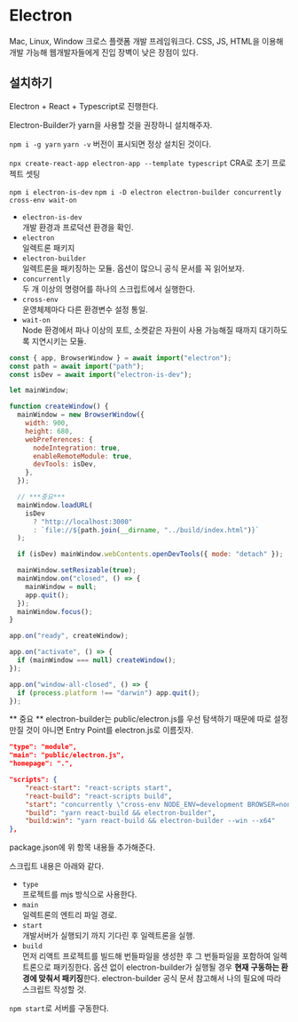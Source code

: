 # Electron

Mac, Linux, Window 크로스 플랫폼 개발 프레임워크다.
CSS, JS, HTML을 이용해 개발 가능해 웹개발자들에게 진입 장벽이 낮은 장점이 있다.


## 설치하기

Electron + React + Typescript로 진행한다.

Electron-Builder가 yarn을 사용할 것을 권장하니 설치해주자.

`npm i -g yarn`
`yarn -v`
버전이 표시되면 정상 설치된 것이다.

`npx create-react-app electron-app --template typescript`
CRA로 초기 프로젝트 셋팅

`npm i electron-is-dev`
`npm i -D electron electron-builder concurrently cross-env wait-on`

- `electron-is-dev`  
    개발 환경과 프로덕션 환경을 확인.
- `electron`  
    일렉트론 패키지
- `electron-builder`  
    일렉트론을 패키징하는 모듈. 옵션이 많으니 공식 문서를 꼭 읽어보자.
- `concurrently`  
    두 개 이상의 명령어를 하나의 스크립트에서 실행한다.
- `cross-env`  
    운영체제마다 다른 환경변수 설정 통일.
- `wait-on`  
    Node 환경에서 파나 이상의 포트, 소켓같은 자원이 사용 가능해질 때까지 대기하도록 지연시키는 모듈.

```js
const { app, BrowserWindow } = await import("electron");
const path = await import("path");
const isDev = await import("electron-is-dev");

let mainWindow;

function createWindow() {
  mainWindow = new BrowserWindow({
    width: 900,
    height: 680,
    webPreferences: {
      nodeIntegration: true,
      enableRemoteModule: true,
      devTools: isDev,
    },
  });

  // ***중요***
  mainWindow.loadURL(
    isDev
      ? "http://localhost:3000"
      : `file://${path.join(__dirname, "../build/index.html")}`
  );

  if (isDev) mainWindow.webContents.openDevTools({ mode: "detach" });

  mainWindow.setResizable(true);
  mainWindow.on("closed", () => {
    mainWindow = null;
    app.quit();
  });
  mainWindow.focus();
}

app.on("ready", createWindow);

app.on("activate", () => {
  if (mainWindow === null) createWindow();
});

app.on("window-all-closed", () => {
  if (process.platform !== "darwin") app.quit();
});
```

** 중요 **
electron-builder는 public/electron.js를 우선 탐색하기 때문에 따로 설정 만질 것이 아니면 Entry Point를 electron.js로 이름짓자.

```json
"type": "module",
"main": "public/electron.js",
"homepage": ".",

"scripts": {
    "react-start": "react-scripts start",
    "react-build": "react-scripts build",
    "start": "concurrently \"cross-env NODE_ENV=development BROWSER=none yarn react-start\" \"wait-on http://localhost:3000 && electron .\"",
    "build": "yarn react-build && electron-builder",
    "build:win": "yarn react-build && electron-builder --win --x64"
},
```

	
package.json에 위 항목 내용들 추가해준다.

스크립트 내용은 아래와 같다.

- `type`  
    프로젝트를 mjs 방식으로 사용한다.
- `main`  
    일렉트론의 엔트리 파일 경로.
- `start`  
    개발서버가 실행되기 까지 기다린 후 일렉트론을 실행.
- `build`  
    먼저 리액트 프로젝트를 빌드해 번들파일을 생성한 후 그 번들파일을 포함하여 일렉트론으로 패키징한다.
    옵션 없이 electron-builder가 실행될 경우 **현재 구동하는 환경에 맞춰서 패키징**한다.
    electron-builder 공식 문서 참고해서 나의 필요에 따라 스크립트 작성할 것.


`npm start`로 서버를 구동한다.